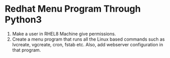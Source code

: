# Redhat Menu Program Through Python3

1. Make a user in RHEL8 Machine give permissions.
2. Create a menu program that runs all the Linux based commands such as lvcreate, vgcreate, cron, fstab etc. Also, add webserver configuration in that program.
